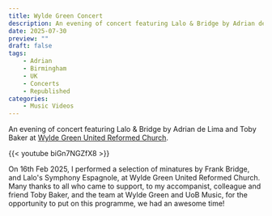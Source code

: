 ```yaml
---
title: Wylde Green Concert
description: An evening of concert featuring Lalo & Bridge by Adrian de Lima and Toby Baker
date: 2025-07-30
preview: ""
draft: false
tags:
    - Adrian
    - Birmingham
    - UK
    - Concerts
    - Republished
categories:
    - Music Videos
---
```


An evening of concert featuring Lalo & Bridge by Adrian de Lima and Toby Baker at [Wylde Green United Reformed Church].

{{< youtube biGn7NGZfX8 >}}

On 16th Feb 2025, I performed a selection of minatures by Frank Bridge, and Lalo's Symphony Espagnole, at Wylde Green United Reformed Church. Many thanks to all who came to support, to my accompanist, colleague and friend Toby Baker, and the team at Wylde Green and UoB Music, for the opportunity to put on this programme, we had an awesome time!

[Wylde Green United Reformed Church]: https://www.wyldegreenunitedreformedchurch.com/welcome.htm
